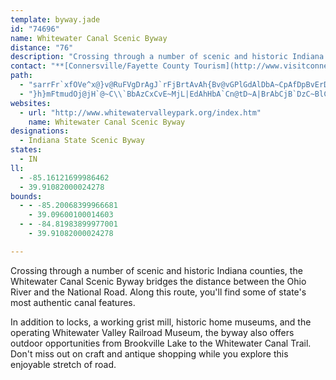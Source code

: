 ```yaml
---
template: byway.jade
id: "74696"
name: Whitewater Canal Scenic Byway
distance: "76"
description: "Crossing through a number of scenic and historic Indiana counties, the Whitewater Canal Scenic Byway bridges the gap between the Ohio River and the National Road. You'll find some of state's most authentic canal features along this route."
contact: "**[Connersville/Fayette County Tourism](http://www.visitconnersville.com)**  \r\n\r\n**[Franklin County Convention Recreation and Visitors Commission](http://www.franklincountyin.com/)**        \r\n813 Main Street               \r\nBrookville, IN 47012                                  \r\n765-647-6522                              \r\n\r\n**[Union County Tourism](http://www.ucdc.us)**          \r\n\r\n**[Wayne County Tourism Bureau](http://www.visitrichmond.org)**           "
path: 
  - "sarrFr`xfOVe^x@}v@RuFVgDrAgJ`rFjBrtAvAh{Bv@vGPlGdAlDbA~CpAfDpBvErD`\\z\\rC|BvGnDxDrArBh@xEl@zDNrVZiAx_CbAUfI_DrCqAz@u@v@c@`HSUoTvJUv@KvXgMdIsD|CsBlFeF~AaCv@yAlEuLnAgEr@yDrEe[`qAdA~NLxAEzIkEvX{KdBuAnA_CbOsc@~@yBv@qAtDuExBgBzJsEvByAjRoQbCaD`BeAbN}@pbBpA`uCv@tfCfA|hAdAxjBf@~mCp@hRN|Ah@nDNbAVxBr@xQ`NbAl@xBj@rEp@~OnBbTxBfZ~CnO`Ct]zEvBb@`AZbB|@np@``@bBp@bCp@lm@fFfIlA~BLrMxA^Rr@x@bD|GrGrQrFfJvA|ArAr@nAD|BYxDKfCaA~AeAhCeDpFsFzBsAtDyAhEW|W\\jGEbEJbAQ~@YfCMhAT~BdA|A^xKVbJDzALbAX|@p@pPbSlDrDlGrHlAIjk@tq@jC~C~BzB`DvBjC~@~BNnCa@RLTlArEn@bBl@`BRfOJfLGlAKrCkArB_@f@g@nCsJvL_HbAYb@BxFfArA^v@`@pAP|f@QZ\\Ff@DlPZf@le@EbP|AxCh@hBp@bMxGx@L|ISdPmD|FIpF|@~RtFrBvAbCt@r@\\^`@`NzSn@`@h@Jr@AvA]t@DrDxDbDkFTDn@j@|ThWV`@V|@Bf@KnKPv@x@L`GAb@HFTHh@Hf]JfE\\rCd@nB|AvDdAxAbB`B|Ax@jBp@pARnBJdLC~Ba@rBeApE_FdBoArBw@fDk@xBs@bAy@pAgBfAk@|BWp_@CbAEh@Wx@eCn@cAdLwH~A_BnAiBbAsBr@}BfB}IjCeJ|EiLpAaBhAm@~BQfaBlAh@Q^_@tB}Gp@cApBaCfAs@jAe@zHsB`Ag@@eEhA_Xb@eG~@sGvKwn@bAgKRkHSiHsAmNoCy]sBiSsCm]OcE?{ApKemAd@oBr@sBpGaJh@kBZsBBeAIoCY}BoAcFm@}AgWog@uC{HsA_F_@wBOoB@wBVuB~@eFpBoHtBsG`AsBh@u@pAoAjDmBdD_C|E{EnAeArAy@pD{A|DkApM{BxBs@x@w@p@kARg@X{AHkAOeDyD}Zs@mEcAgEiC}HqFmOsBgHy@gEUsC?sAPmCxNgfAbAkFn@gB|B{D|CoCfGiDnAeAjAmAdA}Av@gBd@sBZyBF{BE_C}Cyf@KgEDgBN_BXeBzG}RjAmElAgHnD}V^sBbA_DbBmCnAmAfE_CbFgDb@e@~@yAXy@b@sBF_AAyBc@{C_AqByDyEmBuD}D{NuB{Ic@yDIsEI{HL}HbBmP~@gEnAaErD{InAsBvBwCxD{DxBmDl@_Bb@aBTcBdAkN`BeJd@o@hjAz@|BEx@MdAgAlByDd@k@l@Y~@WxPg@hAQnAe@lT}LbWaQ~BoBlAkBt@sBfEoRnAmD|@sB``@{p@lAaAz@_@x@KvA?rG~@t@@`AKlAa@jCeBbBaBbB{BbAcCnA{Ix@uIhAuPr@mCj@{@l[i_@nKwOzHaNrBkB`I{ErF{D|FyExA_B|AwCjKo]dA_Ct@iAtF{FnB{AnNyHrBsAbBgBlGiL|CeHbVsl@bCiGbAkDz@mFpEmf@nAmLlAwEhGgNlAkEt@oEfCy_@h@mEnCgJrAgChBwC~@aA|BqAlB_@tAGrBLfRrBpBLpCCtAQ`Dw@~GgC`B_AzBuBpBeC`A_B`AeCvDkQj@qBh@oArC_FpF_MtDoG|@_AjAk@v@MjESdDm@vCqArByAjAuAr@iAhRy_@hDoFbAy@r@]nBa@xAEtK?rBZrCtAzF`ExDnDdOhRzBjCfDxCbBz@n@JlABzA]|@g@vDcD~@c@rAWnC?v@MfJqFzByBxLuNpC}EhEgJxAeCfIsIbHqJzHkIlDuEfIyGbAmAdA_B|A{Cn@gBpD{PnA_EbFoMvEyPrCwFdNoTxAyAhAs@h^uMbAk@jCyB|C_EvFgJ|@uBd@gBxAmIhBeXnAqMbCs]nB}Yp@qLPmOHuw@YuEsA{KEwABgCdAiJ|@qFx@oC~AsCd@k@pIuFnGqDjBa@pI_@"
  - "}h}mFtmudOj@jH`@~C\\`BbAzCxCvE~MjL|EdAhHbA`Cn@tD~A|BrAbCjB`DzC~BlCfx@~_AhRhTTn@fIvJCx@w@~DIfAxBzUIzDrBb@~@^`KpGjM|F`DtBjBd@tFV`IFd@LhBjAdIhG|JlIhAp@rFfAdXnGpHxAlFJ`BA\\KfDuCnCyDxBmF^k@bRkFiFy^"
websites: 
  - url: "http://www.whitewatervalleypark.org/index.htm"
    name: Whitewater Canal Scenic Byway
designations: 
  - Indiana State Scenic Byway
states: 
  - IN
ll: 
  - -85.16121699986462
  - 39.91082000024278
bounds: 
  - - -85.20068399966681
    - 39.09600100014603
  - - -84.81983899977001
    - 39.91082000024278

---
```


Crossing through a number of scenic and historic Indiana counties, the Whitewater Canal Scenic Byway bridges the distance between the Ohio River and the National Road. Along this route, you'll find some of state's most authentic canal features. 

In addition to locks, a working grist mill, historic home museums, and the operating Whitewater Valley Railroad Museum, the byway also offers outdoor opportunities from Brookville Lake to the Whitewater Canal Trail. Don't miss out on craft and antique shopping while you explore this enjoyable stretch of road.